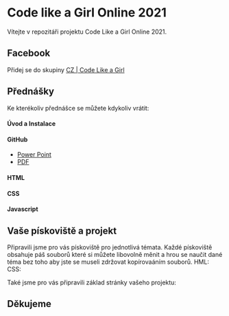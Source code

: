 # Code like a Girl Online 2021

Vítejte v repozitáři projektu Code Like a Girl Online 2021.

##  Facebook
Přidej se do skupiny [CZ | Code Like a Girl](https://www.facebook.com/groups/639640177416949)

##  Přednášky

Ke kterékoliv přednášce se můžete kdykoliv vrátit:
#### Úvod a Instalace
#### GitHub
- [Power Point](docs/presentation/github/GitHub.pptx)
- [PDF](docs/presentation/github/code-like-a-girl-github.pdf)

#### HTML
#### CSS
#### Javascript

##  Vaše pískoviště a projekt

Připravili jsme pro vás pískoviště pro jednotlivá témata. Každé pískoviště obsahuje páš souborů které si můžete libovolně měnit a hrou se naučit dané téma bez toho aby jste se museli zdržovat kopírovaáním souborů.
HML:
CSS:

Také jsme pro vás připravili základ stránky vašeho projektu:

## Děkujeme
